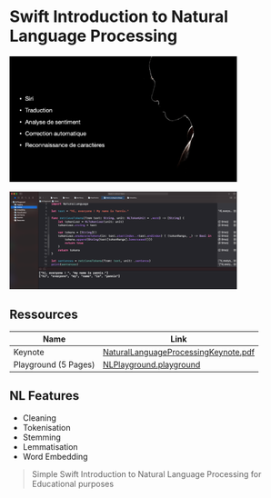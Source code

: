 # Swift Introduction to Natural Language Processing

<p float="center">
  <img src="./Images/SS.png" width="400" />
</p>
<p float="center">
  <img src="./Images/SSPlayground.png" width="400" />
</p>

## Ressources 
| Name | Link |
| ------ | ------ |
| Keynote | [NaturalLanguageProcessingKeynote.pdf](./NaturalLanguageProcessingKeynote.pdf) |
| Playground (5 Pages) | [NLPlayground.playground](./NLPlayground.playground) |

## NL Features

- Cleaning
- Tokenisation
- Stemming 
- Lemmatisation
- Word Embedding


> Simple Swift Introduction to Natural Language Processing for Educational purposes
